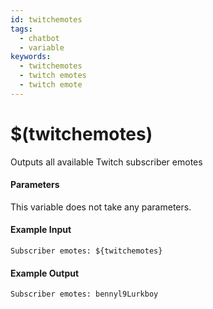 ```yaml
---
id: twitchemotes
tags:
  - chatbot
  - variable
keywords:
  - twitchemotes
  - twitch emotes
  - twitch emote
---
```


# $(twitchemotes)

Outputs all available Twitch subscriber emotes

#### Parameters

This variable does not take any parameters.

#### Example Input

```
Subscriber emotes: ${twitchemotes}
```

#### Example Output

```
Subscriber emotes: bennyl9Lurkboy
```
